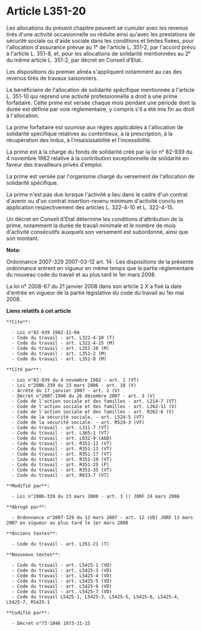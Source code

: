 # Article L351-20

Les allocations du présent chapitre peuvent se cumuler avec les revenus tirés d'une activité occasionnelle ou réduite ainsi
qu'avec les prestations de sécurité sociale ou d'aide sociale dans les conditions et limites fixées, pour l'allocation
d'assurance prévue au 1° de l'article L. 351-2, par l'accord prévu à l'article L. 351-8, et, pour les allocations de
solidarité mentionnées au 2° du même article L. 351-2, par décret en Conseil d'Etat.

Les dispositions du premier alinéa s'appliquent notamment au cas des revenus tirés de travaux saisonniers.

Le bénéficiaire de l'allocation de solidarité spécifique mentionnée à l'article L. 351-10 qui reprend une activité
professionnelle a droit à une prime forfaitaire. Cette prime est versée chaque mois pendant une période dont la durée est
définie par voie réglementaire, y compris s'il a été mis fin au droit à l'allocation.

La prime forfaitaire est soumise aux règles applicables à l'allocation de solidarité spécifique relatives au contentieux, à
la prescription, à la récupération des indus, à l'insaisissabilité et l'incessibilité.

La prime est à la charge du fonds de solidarité créé par la loi n° 82-939 du 4 novembre 1982 relative à la contribution
exceptionnelle de solidarité en faveur des travailleurs privés d'emploi.

La prime est versée par l'organisme chargé du versement de l'allocation de solidarité spécifique.

La prime n'est pas due lorsque l'activité a lieu dans le cadre d'un contrat d'avenir ou d'un contrat insertion-revenu minimum
d'activité conclu en application respectivement des articles L. 322-4-10 et L. 322-4-15.

Un décret en Conseil d'Etat détermine les conditions d'attribution de la prime, notamment la durée de travail minimale et le
nombre de mois d'activité consécutifs auxquels son versement est subordonné, ainsi que son montant.

**Nota:**

Ordonnance 2007-329 2007-03-12 art. 14 : Les dispositions de la présente ordonnance entrent en vigueur en même temps que la
partie réglementaire du nouveau code du travail et au plus tard le 1er mars 2008.

La loi n° 2008-67 du 21 janvier 2008 dans son article 2 X a fixé la date d'entrée en vigueur de la partie législative du code
du travail au 1er mai 2008.

**Liens relatifs à cet article**

	**Cite**:

	  - Loi n°82-939 1982-11-04
	  - Code du travail - art. L322-4-10 (T)
	  - Code du travail - art. L322-4-15 (M)
	  - Code du travail - art. L351-10 (M)
	  - Code du travail - art. L351-2 (M)
	  - Code du travail - art. L351-8 (M)

	**Cité par**:

	  - Loi n°82-939 du 4 novembre 1982 - art. 1 (VT)
	  - Loi n°2006-339 du 23 mars 2006 - art. 18 (V)
	  - Arrêté du 17 janvier 2007 - art. 2 (V)
	  - Décret n°2007-1940 du 26 décembre 2007 - art. 3 (V)
	  - Code de l'action sociale et des familles - art. L214-7 (VT)
	  - Code de l'action sociale et des familles - art. L262-11 (V)
	  - Code de l'action sociale et des familles - art. R262-6 (V)
	  - Code de la sécurité sociale. - art. L524-5 (VT)
	  - Code de la sécurité sociale. - art. R524-3 (VT)
	  - Code du travail - art. L311-7 (VT)
	  - Code du travail - art. L365-1 (VT)
	  - Code du travail - art. L832-9 (AbD)
	  - Code du travail - art. R351-12 (VT)
	  - Code du travail - art. R351-13 (VT)
	  - Code du travail - art. R351-17 (VT)
	  - Code du travail - art. R351-19 (VT)
	  - Code du travail - art. R351-25 (P)
	  - Code du travail - art. R351-35 (VT)
	  - Code du travail - art. R833-7 (VT)

	**Modifié par**:

	  - Loi n°2006-339 du 23 mars 2006 - art. 3 () JORF 24 mars 2006

	**Abrogé par**:

	  - Ordonnance n°2007-329 du 12 mars 2007 - art. 12 (VD) JORF 13 mars 2007 en vigueur au plus tard le 1er mars 2008

	**Anciens textes**:

	  - Code du travail - art. L351-21 (T)

	**Nouveaux textes**:

	  - Code du travail - art. L5425-1 (VD)
	  - Code du travail - art. L5425-3 (VD)
	  - Code du travail - art. L5425-4 (VD)
	  - Code du travail - art. L5425-5 (VD)
	  - Code du travail - art. L5425-6 (VD)
	  - Code du travail - art. L5425-7 (VD)
	  - Code du travail L5425-1, L5425-3, L5425-5, L5425-6, L5425-4, L5425-7, R5425-1

	**Codifié par**:

	  - Décret n°73-1046 1973-11-15
